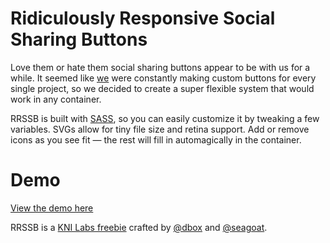 
# Ridiculously Responsive Social Sharing Buttons
<p>Love them or hate them social sharing buttons appear to be with us for a while. It seemed like <a href="http://www.kurtnoble.com">we</a> were constantly making custom buttons for every single project, so we decided to create a super flexible system that would work in any container.</p>

<p>RRSSB is built with <a href="http://sass-lang.com/">SASS</a>, so you can easily customize it by tweaking a few variables. SVGs allow for tiny file size and retina support. Add or remove icons as you see fit &mdash; the rest will fill in automagically in the container.</p>
      
# Demo      
<p><a href="http://kurtnoble.com/labs/rrssb/social-buttons.html#">View the demo here</a></p>

<p>RRSSB is a <a href="http://devsitelocation.com/projects/rrssb/social-buttons.html">KNI Labs freebie</a> crafted by <a href="http://www.twitter.com/dbox/">@dbox</a> and <a href="http://www.twitter.com/seagoat">@seagoat</a>.</p>